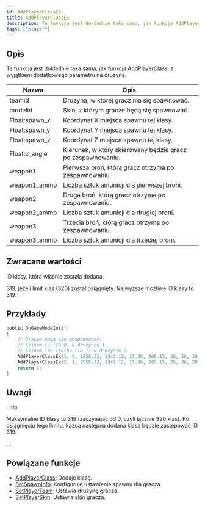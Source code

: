 ```yaml
---
id: AddPlayerClassEx
title: AddPlayerClassEx
description: Ta funkcja jest dokładnie taka sama, jak funkcja AddPlayerClass, z wyjątkiem dodatkowego parametru na drużynę.
tags: ["player"]
---
```


## Opis

Ta funkcja jest dokładnie taka sama, jak funkcja AddPlayerClass, z wyjątkiem dodatkowego parametru na drużynę.

| Nazwa         | Opis                                                        |
| ------------- | ----------------------------------------------------------- |
| teamid        | Drużyna, w której gracz ma się spawnować.
| modelid       | Skin, z którym gracze będą się spawnować.                   |
| Float:spawn_x | Koordynat X miejsca spawnu tej klasy.                       |
| Float:spawn_y | Koordynat Y miejsca spawnu tej klasy.                       |
| Float:spawn_z | Koordynat Z miejsca spawnu tej klasy.                       |
| Float:z_angle | Kierunek, w który skierowany będzie gracz po zespawnowaniu. |
| weapon1       | Pierwsza broń, którą gracz otrzyma po zespawnowaniu.        |
| weapon1_ammo  | Liczba sztuk amunicji dla pierwszej broni.                  |
| weapon2       | Druga broń, którą gracz otrzyma po zespawnowaniu.           |
| weapon2_ammo  | Liczba sztuk amunicji dla drugiej broni.                    |
| weapon3       | Trzecia broń, którą gracz otrzyma po zespawnowaniu.         |
| weapon3_ammo  | Liczba sztuk amunicji dla trzeciej broni.                   |

## Zwracane wartości

ID klasy, która właśnie została dodana.

319, jeżeli limit klas (320) został osiągnięty. Najwyższe możliwe ID klasy to 319.

## Przykłady

```c
public OnGameModeInit()
{
    // Gracze mogą się zespawnować:
    // Skinem CJ (ID 0) w drużynie 1.
    // Skinem The Trutha (ID 1) w drużynie 2.
    AddPlayerClassEx(1, 0, 1958.33, 1343.12, 15.36, 269.15, 26, 36, 28, 150, 0, 0); // CJ
    AddPlayerClassEx(2, 1, 1958.33, 1343.12, 15.36, 269.15, 26, 36, 28, 150, 0, 0); // The Truth
    return 1;
}
```

## Uwagi

:::tip

Maksymalne ID klasy to 319 (zaczynając od 0, czyli łącznie 320 klas). Po osiągnięciu tego limitu, każda następna dodana klasa będzie zastępować ID 319.

:::

## Powiązane funkcje

- [AddPlayerClass](AddPlayerClass.md): Dodaje klasę.
- [SetSpawnInfo](SetSpawnInfo.md): Konfiguruje ustawienia spawnu dla gracza.
- [SetPlayerTeam](SetPlayerTeam.md): Ustawia drużynę gracza.
- [SetPlayerSkin](SetPlayerSkin.md): Ustawia skin gracza.
